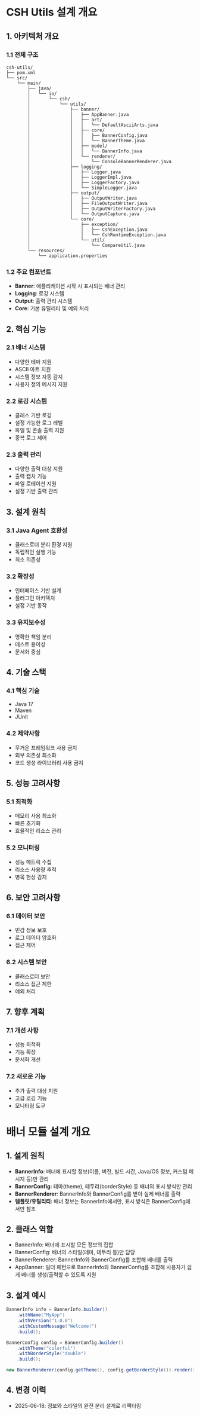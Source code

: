 # CSH Utils 설계 개요

## 1. 아키텍처 개요

### 1.1 전체 구조
```
csh-utils/
├── pom.xml
└── src/
    └── main/
        ├── java/
        │   └── io/
        │       └── csh/
        │           └── utils/
        │               ├── banner/
        │               │   ├── AppBanner.java
        │               │   ├── art/
        │               │   │   └── DefaultAsciiArts.java
        │               │   ├── core/
        │               │   │   ├── BannerConfig.java
        │               │   │   └── BannerTheme.java
        │               │   ├── model/
        │               │   │   └── BannerInfo.java
        │               │   └── renderer/
        │               │       └── ConsoleBannerRenderer.java
        │               ├── logging/
        │               │   ├── Logger.java
        │               │   ├── LoggerImpl.java
        │               │   ├── LoggerFactory.java
        │               │   └── SimpleLogger.java
        │               ├── output/
        │               │   ├── OutputWriter.java
        │               │   ├── FileOutputWriter.java
        │               │   ├── OutputWriterFactory.java
        │               │   └── OutputCapture.java
        │               └── core/
        │                   ├── exception/
        │                   │   ├── CshException.java
        │                   │   └── CshRuntimeException.java
        │                   └── util/
        │                       └── CompareUtil.java
        └── resources/
            └── application.properties
```

### 1.2 주요 컴포넌트
- **Banner**: 애플리케이션 시작 시 표시되는 배너 관리
- **Logging**: 로깅 시스템
- **Output**: 출력 관리 시스템
- **Core**: 기본 유틸리티 및 예외 처리

## 2. 핵심 기능

### 2.1 배너 시스템
- 다양한 테마 지원
- ASCII 아트 지원
- 시스템 정보 자동 감지
- 사용자 정의 메시지 지원

### 2.2 로깅 시스템
- 클래스 기반 로깅
- 설정 가능한 로그 레벨
- 파일 및 콘솔 출력 지원
- 중복 로그 제어

### 2.3 출력 관리
- 다양한 출력 대상 지원
- 출력 캡처 기능
- 파일 로테이션 지원
- 설정 기반 출력 관리

## 3. 설계 원칙

### 3.1 Java Agent 호환성
- 클래스로더 분리 환경 지원
- 독립적인 실행 가능
- 최소 의존성

### 3.2 확장성
- 인터페이스 기반 설계
- 플러그인 아키텍처
- 설정 기반 동작

### 3.3 유지보수성
- 명확한 책임 분리
- 테스트 용이성
- 문서화 중심

## 4. 기술 스택

### 4.1 핵심 기술
- Java 17
- Maven
- JUnit

### 4.2 제약사항
- 무거운 프레임워크 사용 금지
- 외부 의존성 최소화
- 코드 생성 라이브러리 사용 금지

## 5. 성능 고려사항

### 5.1 최적화
- 메모리 사용 최소화
- 빠른 초기화
- 효율적인 리소스 관리

### 5.2 모니터링
- 성능 메트릭 수집
- 리소스 사용량 추적
- 병목 현상 감지

## 6. 보안 고려사항

### 6.1 데이터 보안
- 민감 정보 보호
- 로그 데이터 암호화
- 접근 제어

### 6.2 시스템 보안
- 클래스로더 보안
- 리소스 접근 제한
- 예외 처리

## 7. 향후 계획

### 7.1 개선 사항
- 성능 최적화
- 기능 확장
- 문서화 개선

### 7.2 새로운 기능
- 추가 출력 대상 지원
- 고급 로깅 기능
- 모니터링 도구

# 배너 모듈 설계 개요

## 1. 설계 원칙
- **BannerInfo**: 배너에 표시할 정보(이름, 버전, 빌드 시간, Java/OS 정보, 커스텀 메시지 등)만 관리
- **BannerConfig**: 테마(theme), 테두리(borderStyle) 등 배너의 표시 방식만 관리
- **BannerRenderer**: BannerInfo와 BannerConfig를 받아 실제 배너를 출력
- **템플릿/유틸리티**: 배너 정보는 BannerInfo에서만, 표시 방식은 BannerConfig에서만 참조

## 2. 클래스 역할
- BannerInfo: 배너에 표시할 모든 정보의 집합
- BannerConfig: 배너의 스타일(테마, 테두리 등)만 담당
- BannerRenderer: BannerInfo와 BannerConfig를 조합해 배너를 출력
- AppBanner: 빌더 패턴으로 BannerInfo와 BannerConfig를 조합해 사용자가 쉽게 배너를 생성/출력할 수 있도록 지원

## 3. 설계 예시
```java
BannerInfo info = BannerInfo.builder()
    .withName("MyApp")
    .withVersion("1.0.0")
    .withCustomMessage("Welcome!")
    .build();

BannerConfig config = BannerConfig.builder()
    .withTheme("colorful")
    .withBorderStyle("double")
    .build();

new BannerRenderer(config.getTheme(), config.getBorderStyle()).render(info);
```

## 4. 변경 이력
- 2025-06-18: 정보와 스타일의 완전 분리 설계로 리팩터링 